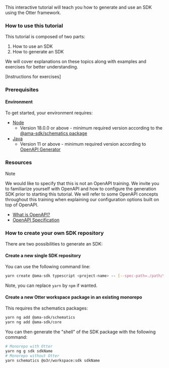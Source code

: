 This interactive tutorial will teach you how to generate and use an SDK using the Otter framework.

### How to use this tutorial
This tutorial is composed of two parts:

1. How to use an SDK
2. How to generate an SDK

We will cover explanations on these topics along with examples and exercises for better understanding.

\[Instructions for exercises]

### Prerequisites
#### Environment
To get started, your environment requires:

- [Node](https://nodejs.org/en/learn/getting-started/how-to-install-nodejs)
  - Version 18.0.0 or above - minimum required version according to the [@ama-sdk/schematics package](https://github.com/AmadeusITGroup/otter/blob/main/packages/%40ama-sdk/schematics/package.json)
- [Java](https://adoptium.net/)
  - Version 11 or above - minimum required version according to [OpenAPI Generator](https://github.com/OpenAPITools/openapi-generator)

### Resources

> [!NOTE]
> We would like to specify that this is not an OpenAPI training.
> We invite you to familiarize yourself with OpenAPI and how to configure the generation SDK prior to starting this tutorial.
> We will refer to some OpenAPI concepts throughout this training when explaining our configuration options built on top of OpenAPI.

- [What is OpenAPI?](https://swagger.io/docs/specification/about/)
- [OpenAPI Specification](https://swagger.io/specification/)

### How to create your own SDK repository

There are two possibilities to generate an SDK:

#### Create a new single SDK repository

You can use the following command line:
```bash
yarn create @ama-sdk typescript <project-name> -- [--spec-path=./path/to/spec.yaml]
```

Note, you can replace `yarn` by `npm` if wanted.

#### Create a new Otter workspace package in an existing monorepo

This requires the schematics packages:
```bash
yarn ng add @ama-sdk/schematics
yarn ng add @ama-sdk/core
```
You can then generate the "shell" of the SDK package with the following command:
```bash
# Monorepo with Otter
yarn ng g sdk sdkName
# Monorepo without Otter
yarn schematics @o3r/workspace:sdk sdkName
```
